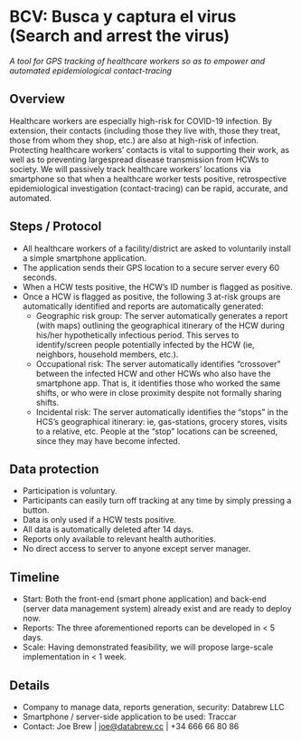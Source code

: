 # BCV: Busca y captura el virus (Search and arrest the virus)

_A tool for GPS tracking of healthcare workers so as to empower and automated epidemiological contact-tracing_

## Overview

Healthcare workers are especially high-risk for COVID-19 infection. By extension, their contacts (including those they live with, those they treat, those from whom they shop, etc.) are also at high-risk of infection. Protecting healthcare workers’ contacts is vital to supporting their work, as well as to preventing largespread disease transmission from HCWs to society. We will passively track healthcare workers’ locations via smartphone so that when a healthcare worker tests positive, retrospective epidemiological investigation (contact-tracing) can be rapid, accurate, and automated.

## Steps / Protocol

- All healthcare workers of a facility/district are asked to voluntarily install a simple smartphone application.
- The application sends their GPS location to a secure server every 60 seconds.
- When a HCW tests positive, the HCW’s ID number is flagged as positive.
- Once a HCW is flagged as positive, the following 3 at-risk groups are automatically identified and reports are automatically generated:
  - Geographic risk group: The server automatically generates a report (with maps) outlining the geographical itinerary of the HCW during his/her hypothetically infectious period. This serves to identify/screen people potentially infected by the HCW (ie, neighbors, household members, etc.).
  - Occupational risk: The server automatically identifies “crossover” between the infected HCW and other HCWs who also have the smartphone app. That is, it identifies those who worked the same shifts, or who were in close proximity despite not formally sharing shifts.
  - Incidental risk: The server automatically identifies the “stops” in the HCS’s geographical itinerary: ie, gas-stations, grocery stores, visits to a relative, etc. People at the “stop” locations can be screened, since they may have become infected.

## Data protection

- Participation is voluntary.
- Participants can easily turn off tracking at any time by simply pressing a button.
- Data is only used if a HCW tests positive.
- All data is automatically deleted after 14 days.
- Reports only available to relevant health authorities.
- No direct access to server to anyone except server manager.

## Timeline

- Start: Both the front-end (smart phone application) and back-end (server data management system) already exist and are ready to deploy now.
- Reports: The three aforementioned reports can be developed in < 5 days.
- Scale: Having demonstrated feasibility, we will propose large-scale implementation in < 1 week.

## Details

- Company to manage data, reports generation, security: Databrew LLC
- Smartphone / server-side application to be used: Traccar
- Contact: Joe Brew | joe@databrew.cc | +34 666 66 80 86
